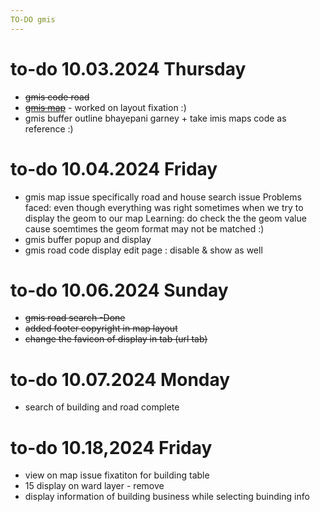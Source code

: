 ```yaml
---
TO-DO gmis
---
```

# to-do 10.03.2024 Thursday

- ~~gmis code road~~
- [~~gmis map~~]() - worked on layout fixation :)
- gmis buffer outline bhayepani garney + take imis maps code as reference :)

# to-do 10.04.2024 Friday

- gmis map issue
  specifically road and house search issue
  Problems faced: even though everything was right sometimes when we try to display the geom to our map
  Learning: do check the the geom value cause soemtimes the geom format may not be matched :)
- gmis buffer popup and display
- gmis road code display
  edit page : disable & show as well

# to-do 10.06.2024 Sunday

- ~~gmis road search -Done~~
- ~~added footer copyright in map layout~~
- ~~change the favicon of display in tab (url tab)~~

# to-do 10.07.2024 Monday

- search of building and road complete

# to-do 10.18,2024 Friday

- view on map issue fixatiton for building table
- 15 display on ward layer - remove
- display information of building business while selecting buinding info
